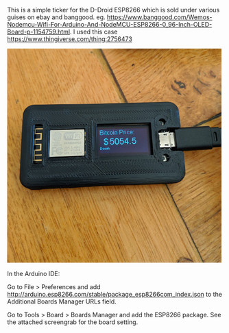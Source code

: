 This is a simple ticker for the D-Droid ESP8266 which is sold under various guises on ebay and banggood. 
eg. https://www.banggood.com/Wemos-Nodemcu-Wifi-For-Arduino-And-NodeMCU-ESP8266-0_96-Inch-OLED-Board-p-1154759.html. I used this case https://www.thingiverse.com/thing:2756473


<img src="https://github.com/e-m-m-a/Bitcointicker/blob/master/ticker.jpg">

In the Arduino IDE: 

Go to File > Preferences and add http://arduino.esp8266.com/stable/package_esp8266com_index.json to the Additional Boards Manager URLs field.

Go to Tools > Board > Boards Manager and add the ESP8266 package. See the attached screengrab for the board setting. 
